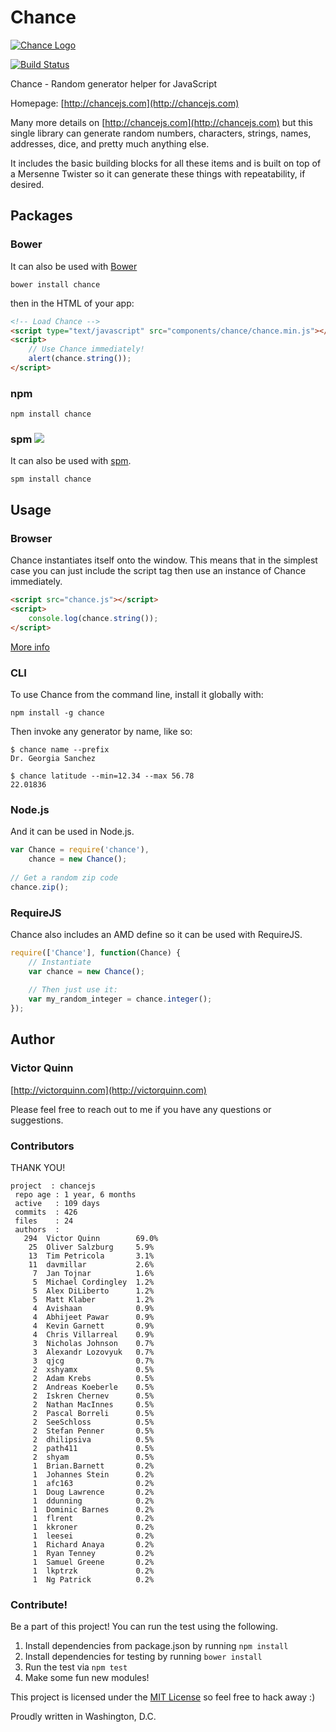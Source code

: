# Chance

[![Chance Logo](http://chancejs.com/logo.png)](http://chancejs.com)

[![Build Status](https://travis-ci.org/victorquinn/chancejs.png)](https://travis-ci.org/victorquinn/chancejs)

Chance - Random generator helper for JavaScript

Homepage: [http://chancejs.com](http://chancejs.com)

Many more details on [http://chancejs.com](http://chancejs.com) but this single
library can generate random numbers, characters, strings, names, addresses,
dice, and pretty much anything else.

It includes the basic building blocks for all these items and is built on top
of a Mersenne Twister so it can generate these things with repeatability, if
desired.

## Packages

### Bower

It can also be used with [Bower](http://bower.io)

```
bower install chance
```

then in the HTML of your app:

```html
<!-- Load Chance -->
<script type="text/javascript" src="components/chance/chance.min.js"></script>
<script>
    // Use Chance immediately!
    alert(chance.string());
</script>
```

### npm

```shell
npm install chance
```

### spm [![](http://spmjs.io/badge/chance)](http://spmjs.io/package/chance)

It can also be used with [spm](http://spmjs.io/package/chance).

```
spm install chance
```

## Usage

### Browser

Chance instantiates itself onto the window. This means that in the simplest case you can just include the script tag then use an instance of Chance immediately.

```html
<script src="chance.js"></script>
<script>
    console.log(chance.string());
</script>
```

[More info](http://chancejs.com#browser)

### CLI

To use Chance from the command line, install it globally with:

```shell
npm install -g chance
```

Then invoke any generator by name, like so:

```shell
$ chance name --prefix
Dr. Georgia Sanchez

$ chance latitude --min=12.34 --max 56.78
22.01836
```

### Node.js

And it can be used in Node.js.

```js
var Chance = require('chance'),
    chance = new Chance();
    
// Get a random zip code
chance.zip();
```

### RequireJS

Chance also includes an AMD define so it can be used with RequireJS.

```js
require(['Chance'], function(Chance) {
    // Instantiate
    var chance = new Chance();
   
    // Then just use it:
    var my_random_integer = chance.integer();
});
```

## Author
### Victor Quinn
[http://victorquinn.com](http://victorquinn.com)

Please feel free to reach out to me if you have any questions or suggestions.

### Contributors

THANK YOU!

```
project  : chancejs
 repo age : 1 year, 6 months
 active   : 109 days
 commits  : 426
 files    : 24
 authors  :
   294	Victor Quinn        69.0%
    25	Oliver Salzburg     5.9%
    13	Tim Petricola       3.1%
    11	davmillar           2.6%
     7	Jan Tojnar          1.6%
     5	Michael Cordingley  1.2%
     5	Alex DiLiberto      1.2%
     5	Matt Klaber         1.2%
     4	Avishaan            0.9%
     4	Abhijeet Pawar      0.9%
     4	Kevin Garnett       0.9%
     4	Chris Villarreal    0.9%
     3	Nicholas Johnson    0.7%
     3	Alexandr Lozovyuk   0.7%
     3	qjcg                0.7%
     2	xshyamx             0.5%
     2	Adam Krebs          0.5%
     2	Andreas Koeberle    0.5%
     2	Iskren Chernev      0.5%
     2	Nathan MacInnes     0.5%
     2	Pascal Borreli      0.5%
     2	SeeSchloss          0.5%
     2	Stefan Penner       0.5%
     2	dhilipsiva          0.5%
     2	path411             0.5%
     2	shyam               0.5%
     1	Brian.Barnett       0.2%
     1	Johannes Stein      0.2%
     1	afc163              0.2%
     1	Doug Lawrence       0.2%
     1	ddunning            0.2%
     1	Dominic Barnes      0.2%
     1	flrent              0.2%
     1	kkroner             0.2%
     1	leesei              0.2%
     1	Richard Anaya       0.2%
     1	Ryan Tenney         0.2%
     1	Samuel Greene       0.2%
     1	lkptrzk             0.2%
     1	Ng Patrick          0.2%
```

### Contribute! 

Be a part of this project! You can run the test using the following.
1. Install dependencies from package.json by running `npm install`
2. Install dependencies for testing by running `bower install`
3. Run the test via `npm test`
4. Make some fun new modules!

This project is licensed under the [MIT License](http://en.wikipedia.org/wiki/MIT_License) so feel free to hack away :)

Proudly written in Washington, D.C.
